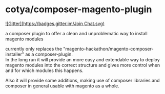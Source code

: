 cotya/composer-magento-plugin
===========================
[![Gitter](https://badges.gitter.im/Join Chat.svg)](https://gitter.im/Cotya/composer-magento-plugin?utm_source=badge&utm_medium=badge&utm_campaign=pr-badge&utm_content=badge)

a composer plugin to offer a clean and unproblematic way to install magento modules


currently only replaces the "magento-hackathon/magento-composer-installer" as a composer-plugin.  
In the long run it will provide an more easy and extendable way to deploy magento modules into the correct structure
and gives more control when and for which modules this happens.

Also it will provide some additions, making use of composer libraries and composer in general usable with magento
as a whole.
